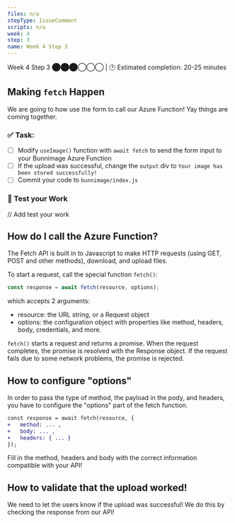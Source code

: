 ```yaml
---
files: n/a
stepType: IssueComment
scripts: n/a
week: 4
step: 3
name: Week 4 Step 3
---
```

Week 4 Step 3 ⬤⬤⬤◯◯◯ | 🕐 Estimated completion: 20-25 minutes

## Making `fetch` Happen
We are going to how use the form to call our Azure Function! Yay things are coming together.

### ✅  Task:
- [ ] Modify `useImage()` function with `await fetch` to send the form input to your Bunnimage Azure Function
- [ ] If the upload was successful, change the `output` div to `Your image has been stored successfully!`
- [ ] Commit your code to `bunnimage/index.js`

### 🚧 Test your Work
// Add test your work

## How do I call the Azure Function?

The Fetch API is built in to Javascript to make HTTP requests (using GET, POST and other methods), download, and upload files.

To start a request, call the special function `fetch()`:

```javascript 
const response = await fetch(resource, options);
```

which accepts 2 arguments:
- resource: the URL string, or a Request object
- options: the configuration object with properties like method, headers, body, credentials, and more.

`fetch()` starts a request and returns a promise. When the request completes, the promise is resolved with the Response object. If the request fails due to some network problems, the promise is rejected.

## How to configure "options"
In order to pass the type of method, the payload in the pody, and headers, you have to configure the "options" part of the fetch function. 

```diff 
const response = await fetch(resource, {
+   method: ... ,
+   body: ... , 
+   headers: { ... }
});
```

Fill in the method, headers and body with the correct information compatible with your API!

## How to validate that the upload worked!
We need to let the users know if the upload was successful! We do this by checking the response from our API! 